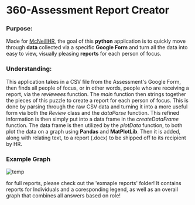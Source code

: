 # 360-Assessment Report Creator
### Purpose:
Made for [McNeillHR](https://www.legacyhr.ca/), the goal of this **python** application is to quickly move through **data** collected via a specific **Google Form** and turn all the data into easy to view, visually pleasing **reports** for each person of focus. 
### Understanding:
This application takes in a CSV file from the Assessment's Google Form, then finds all people of focus, or in other words, people who are receiving a report, via the *reviewees* function.
The *main* function then strings together the pieces of this puzzle to create a report for each person of focus.
This is done by parsing through the raw CSV data and turning it into a more useful form via both the *Review* class and the *dataParse* function. 
This refined information is then simply put into a data frame in the *createDataFrame* function. 
The data frame is then utilized by the *plotData* function, to both plot the data on a graph using **Pandas** and **MatPlotLib**. Then it is added, along with relating text, to a report (.docx) to be shipped off to its recipient by HR.
### Example Graph
![temp](https://user-images.githubusercontent.com/57197353/141396685-33279d9a-a76d-4720-9b47-c6892ee5219b.jpg)

for full reports, please check out the 'exmaple reports' folder! It contains reports for Individuals and a coresponding legend, as well as an overall graph that combines all answers based on role!
